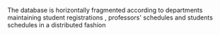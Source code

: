 The database is horizontally fragmented according to departments maintaining student registrations  , professors' schedules and students schedules in a distributed fashion
